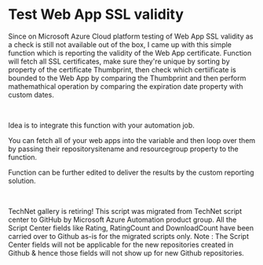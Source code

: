 ﻿Test Web App SSL validity
=========================

            

Since on Microsoft Azure Cloud platform testing of Web App SSL validity as a check is still not available out of the box, I came up with this simple function which is reporting the validity of the Web App certificate. Function will fetch all SSL certificates,
 make sure they're unique by sorting by  property of the certificate Thumbprint, then check which certiificate is bounded to the Web App by comparing the Thumbprint and then perform mathemathical operation by comparing the expiration date property with
 custom dates.


 


Idea is to integrate this function with your automation job.


You can fetch all of your web apps into the variable and then loop over them by passing their repositorysitename and resourcegroup property to the function.


Function can be further edited to deliver the results by the custom reporting solution.

 

        
    
TechNet gallery is retiring! This script was migrated from TechNet script center to GitHub by Microsoft Azure Automation product group. All the Script Center fields like Rating, RatingCount and DownloadCount have been carried over to Github as-is for the migrated scripts only. Note : The Script Center fields will not be applicable for the new repositories created in Github & hence those fields will not show up for new Github repositories.
